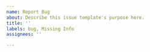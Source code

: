 ```yaml
---
name: Report Bug
about: Describe this issue template's purpose here.
title: ''
labels: bug, Missing Info
assignees: ''

---
```



